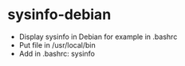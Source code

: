 # sysinfo-debian

* Display sysinfo in Debian for example in .bashrc
* Put file in /usr/local/bin
* Add in .bashrc: sysinfo
